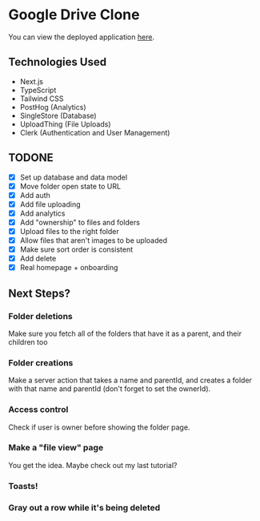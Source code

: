 # Google Drive Clone

You can view the deployed application [here](https://goog-drive-clone.netlify.app/).

## Technologies Used
- Next.js
- TypeScript
- Tailwind CSS
- PostHog (Analytics)
- SingleStore (Database)
- UploadThing (File Uploads)
- Clerk (Authentication and User Management)

## TODONE

- [x] Set up database and data model
- [x] Move folder open state to URL
- [x] Add auth
- [x] Add file uploading
- [x] Add analytics
- [x] Add "ownership" to files and folders
- [x] Upload files to the right folder
- [x] Allow files that aren't images to be uploaded
- [x] Make sure sort order is consistent
- [x] Add delete
- [x] Real homepage + onboarding

## Next Steps?

### Folder deletions

Make sure you fetch all of the folders that have it as a parent, and their children too

### Folder creations

Make a server action that takes a name and parentId, and creates a folder with that name and parentId (don't forget to set the ownerId).

### Access control

Check if user is owner before showing the folder page.

### Make a "file view" page

You get the idea. Maybe check out my last tutorial?

### Toasts!

### Gray out a row while it's being deleted
